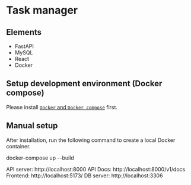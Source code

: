 # Task manager

## Elements
- FastAPI
- MySQL
- React
- Docker

## Setup development environment (Docker compose)

Please install [`Docker` and `Docker compose`](https://www.docker.com/) first.

## Manual setup

After installation, run the following command to create a local Docker container.

docker-compose up --build

API server: http://localhost:8000
API Docs: http://localhost:8000/v1/docs
Frontend: http://localhost:5173/
DB server: http://localhost:3306

